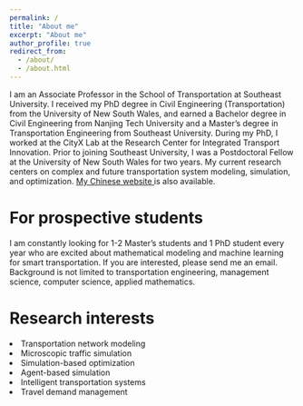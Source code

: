 ```yaml
---
permalink: /
title: "About me"
excerpt: "About me"
author_profile: true
redirect_from: 
  - /about/
  - /about.html
---
```


I am an Associate Professor in the School of Transportation at Southeast University. I received my PhD degree in Civil Engineering (Transportation) from the University of New South Wales, and earned a Bachelor degree in Civil Engineering from Nanjing Tech University and a Master’s degree in Transportation Engineering from Southeast University. During my PhD, I worked at the CityX Lab at the Research Center for Integrated Transport Innovation. Prior to joining Southeast University, I was a Postdoctoral Fellow at the University of New South Wales for two years. My current research centers on complex and future transportation system modeling, simulation, and optimization.
<a href="https://tc.seu.edu.cn/2023/1109/c25722a471750/page.htm"> My Chinese website </a> is also available.

For prospective students
======
I am constantly looking for 1-2 Master’s students and 1 PhD student every year who are excited about mathematical modeling and machine learning for smart transportation. If you are interested, please send me an email. Background is not limited to transportation engineering, management science, computer science, applied mathematics.

Research interests
======
<li> Transportation network modeling </li> 
<li> Microscopic traffic simulation </li>
<li> Simulation-based optimization </li>
<li> Agent-based simulation </li>
<li> Intelligent transportation systems </li>
<li> Travel demand management </li>
